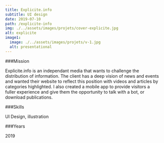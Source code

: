 ```yaml
---
title: Explicite.info
subtitle: UI design
date: 2019-07-10
path: /explicite-info
img: ./../assets/images/projets/cover-explicite.jpg
alt: explicite
image1:
  image: ./../assets/images/projets/v-1.jpg
  alt: presentational
---
```


<div class="mission">

###Mission

Explicite.info is an independant media that wants to challenge the distribution of information. The client has a deep vision of news and events and wanted their website to reflect this position with videos and articles by categories highlighted. I also created a mobile app to provide visitors a fuller experience and give them the opportunity to
talk with a bot, or download publications.

</div>

<div class="other">

###Skills

UI Design, illustration

###Years

2019

</div>
